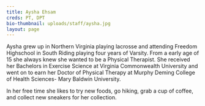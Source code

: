 ```yaml
---
title: Aysha Ehsam
creds: PT, DPT
bio-thumbnail: uploads/staff/aysha.jpg
layout: page
---
```


Aysha grew up in Northern Virginia playing lacrosse and attending Freedom Highschool in South Riding playing four years of Varsity. From a early age of 15 she always knew she wanted to be a Physical Therapist. She received her Bachelors in Exercise Science at Virginia Commonwealth University and went on to earn her Doctor of Physical Therapy at Murphy Deming College of Health Sciences- Mary Baldwin University.

In her free time she likes to try new foods, go hiking, grab a cup of coffee, and collect new sneakers for her collection.
